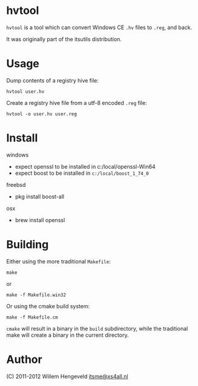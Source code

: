 hvtool
======

`hvtool` is a tool which can convert Windows CE `.hv` files to `.reg`, and back.

It was originally part of the itsutils distribution.

Usage
=====

Dump contents of a registry hive file:

    hvtool user.hv

Create a registry hive file from a utf-8 encoded `.reg` file:

    hvtool -o user.hv user.reg


Install
=======

windows
 * expect openssl to be installed in c:/local/openssl-Win64
 * expect boost to be installed in `c:/local/boost_1_74_0`

freebsd
 * pkg install boost-all

osx
 * brew install openssl


Building
========

Either using the more traditional `Makefile`:

    make

or

    make -f Makefile.win32

Or using the cmake build system:

    make -f Makefile.cm

`cmake` will result in a binary in the `build` subdirectory, while the traditional make will 
create a binary in the current directory.

Author
======

(C) 2011-2012 Willem Hengeveld <itsme@xs4all.nl>

